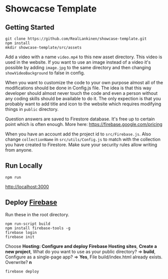 # Showcacse Template

## Getting Started

```
git clone https://github.com/RealLankinen/showcase-template.git
npm install
mkdir showcase-template/src/assets
```

Add a video with a name `video.mp4` to this new asset directory. This video is used in the website. If you want to use an image instead of a video it's possible by adding `image.jpg` to the same directory and then changing `showVideoBackground` to false in config.

When you want to customize the code to your own purpose almost all of the modifications should be done in Config.js file. The idea is that this way developer should almost never touch the code and even a person without any coding skills should be available to do it. The only expection is that you probably want to add title and icon to the website which requires modifying things in `public` directory.

Question answers are saved to Firestore database. It's free up to certain point which is often enough. More here: https://firebase.google.com/pricing

When you have an account add the project id to `src/Firebase.js`. Also change `collectionName` in `src/utils/Config.js` to match with the collection you have created to Firestore. Make sure your security rules allow writing from anyone.

## Run Locally

```
npm run
```

[http://localhost:3000](http://localhost:3000)

## Deploy [Firebase](https://firebase.google.com/)

Run these in the root directory.

```
npm run-script build
npm install firebase-tools -g
firebase login
firebase init
```

Choose **Hosting: Configure and deploy Firebase Hosting sites**, **Create a new project**, What do you want to use as your public directory? => **build**, Configure as a single-page app? => **Yes**, File build/index.html already exists. Overwrite? **n**

```
firebase deploy
```
